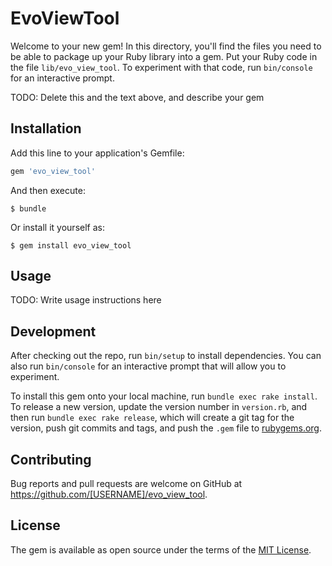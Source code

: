 # EvoViewTool

Welcome to your new gem! In this directory, you'll find the files you need to be able to package up your Ruby library into a gem. Put your Ruby code in the file `lib/evo_view_tool`. To experiment with that code, run `bin/console` for an interactive prompt.

TODO: Delete this and the text above, and describe your gem

## Installation

Add this line to your application's Gemfile:

```ruby
gem 'evo_view_tool'
```

And then execute:

    $ bundle

Or install it yourself as:

    $ gem install evo_view_tool

## Usage

TODO: Write usage instructions here

## Development

After checking out the repo, run `bin/setup` to install dependencies. You can also run `bin/console` for an interactive prompt that will allow you to experiment.

To install this gem onto your local machine, run `bundle exec rake install`. To release a new version, update the version number in `version.rb`, and then run `bundle exec rake release`, which will create a git tag for the version, push git commits and tags, and push the `.gem` file to [rubygems.org](https://rubygems.org).

## Contributing

Bug reports and pull requests are welcome on GitHub at https://github.com/[USERNAME]/evo_view_tool.

## License

The gem is available as open source under the terms of the [MIT License](https://opensource.org/licenses/MIT).
